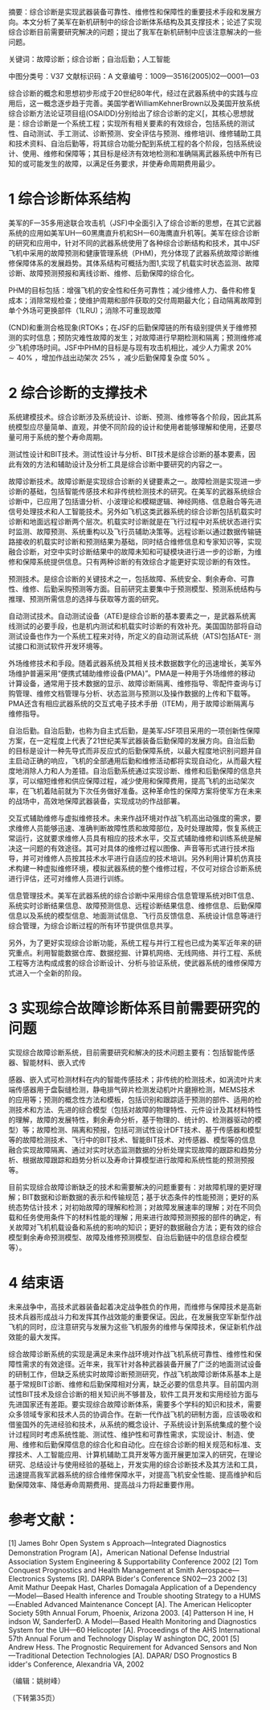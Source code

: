 摘要：综合诊断是实现武器装备可靠性、维修性和保障性的重要技术手段和发展方向。本文分析了美军在新机研制中的综合诊断体系结构及其支撑技术；论述了实现综合诊断目前需要研究解决的问题；提出了我军在新机研制中应该注意解决的一些问题。

关键词：故障诊断；综合诊断；自治后勤；人工智能

中图分类号：V37 文献标识码：A 文章编号：1009—3516(2005)02—0001—03

综合诊断的概念和思想初步形成于20世纪80年代，经过在武器系统中的实践与应用后，这一概念逐步趋于完善。美国学者WilliamKehnerBrown以及美国开放系统综合诊断方法论证项目组(OSAIDD)分别给出了综合诊断的定义[，其核心思想就是：综合诊断是一个系统工程；实现所有相关要素的有效综合，包括系统的测试性、自动测试、手工测试、诊断预测、安全评估与预测、维修培训、维修辅助工具和技术资料、自治后勤等，将其综合功能分配到系统工程的各个阶段，包括系统设计、使用、维修和保障等；其目标是经济有效地检测和准确隔离武器系统中所有已知的或可能发生的故障，以满足任务要求，并使寿命周期费用最少。

# 1 综合诊断体系结构

美军的F一35多用途联合攻击机（JSF)中全面引入了综合诊断的思想，在其它武器系统的应用如美军UH一60黑鹰直升机和SH一60海鹰直升机等[。美军在综合诊断的研究和应用中，针对不同的武器系统使用了各种综合诊断结构和技术，其中JSF飞机中采用的故障预测和健康管理系统（PHM)，充分体现了武器系统故障诊断维修保障体系的发展趋势。其体系结构可概括为图1,实现了机载实时状态监测、故障诊断、故障预测预报和离线诊断、维修、后勤保障的综合化。

PHM的目标包括：增强飞机的安全性和任务可靠性；减少维修人力、备件和修复成本；消除常规检查；使维护周期和部件获取的交付周期最大化；自动隔离故障到单个外场可更换部件（1LRU)；消除不可重现故障

(CND)和重测合格现象(RTOKs；在JSF的后勤保障链的所有级别提供关于维修预测的实时信息；预防灾难性故障的发生；对故障进行早期检测和隔离；预测维修减少飞机停场时间。JSF中PHM的目标是与现有攻击机相比，减少人力需求  $20\% \sim 40\%$  ，增加作战出动架次  $25\%$  ，减少后勤保障复杂度  $50\%$  。

# 2 综合诊断的支撑技术

系统建模技术。综合诊断涉及系统设计、诊断、预测、维修等各个阶段，因此其系统模型应尽量简单、直观，并使不同阶段的设计和使用者能够理解和使用，还要尽量可用于系统的整个寿命周期。

测试性设计和BIT技术。测试性设计与分析、BIT技术是综合诊断的基本要素，因此有效的方法和辅助设计及分析工具是综合诊断中要研究的内容之一。

故障诊断技术。故障诊断是实现综合诊断的关键要素之一。故障检测是实现进一步诊断的基础，包括智能传感技术和非传统检测技术的研究。在美军的武器系统综合诊断中，已应用了包括谱分析、小波理论和模糊逻辑、神经网络、信息融合等先进信号处理技术和人工智能技术。另外如飞机这类武器系统的综合诊断包括机载实时诊断和地面远程诊断两个层次。机载实时诊断就是在飞行过程中对系统状态进行实时监测、故障预测、系统重构以及飞行员辅助决策等。远程诊断以通过数据传输链路接收的机载实时诊断和预测结果为基础，同时结合维修信息和专家知识等，实现融合诊断，对空中实时诊断结果中的故障未知和可疑模块进行进一步的诊断，为维修和保障系统提供信息。只有两种诊断的有效综合才能更好实现诊断的有效性。

预测技术。是综合诊断的关键技术之一，包括故障、系统安全、剩余寿命、可靠性、维修、后勤采购预测等方面。目前研究主要集中于预测模型、预测系统结构与推理、预测所需信息的选择与获取等方面的研究。

自动测试技术。自动测试设备（ATE)是综合诊断的基本要素之一，是武器系统离线测试的必要手段，也是机内测试和机载实时诊断的有效补充。美国国防部将自动测试设备也作为一个系统工程来对待，所定义的自动测试系统（ATS)包括ATE- 测试接口和测试软件开发环境等。

外场维修技术和手段。随着武器系统及其相关技术数据数字化的迅速增长，美军外场维护普遍采用“便携式辅助维修设备(PMA)”。PMA是一种用于外场维修的移动计算设备，通常用于技术数据的显示、故障诊断隔离、维修指导、零配件查询与订购管理、维修文档管理与分析、状态监测与预测以及操作数据的上传和下载等。PMA还含有相应武器系统的交互式电子技术手册（ITEM)，用于故障诊断隔离与维修指导。

自治后勤。自治后勤，也称为自主式后勤，是美军JSF项目采用的一项创新性保障方案，在一定程度上代表了21世纪美军武器装备后勤保障的发展方向。自治后勤的目标是设计一种先导式而非反应式的后勤保障系统，以最大程度地识别问题并自主启动正确的响应，飞机的全部通用后勤和维修活动都将实现自动化，从而最大程度地消除人力和人为差错。自治后勤系统通过实现诊断、维修和后勤保障的信息共享，可以缩短维修和供应保障过程，减少使用和保障费用，提高飞机的出动架次率，在飞机着陆前就为下次任务做好准备。这种革命性的保障方案将使军方在未来的战场中，高效地保障武器装备，实现成功的作战部署。

交互式辅助维修与虚拟维修技术。未来作战环境对作战飞机高出动强度的需求，要求维修人员能够迅速、准确判断故障性质和故障部位，及时处理故障，恢复系统正常运行，这就要求维修人员具有相应的技术水平，交互式辅助维修和训练系统是解决这一问题的有效途径。其可对具体的维修过程以图像、声音等形式进行技术指导，并可对维修人员按其技术水平进行自适应的技术培训。另外利用计算机仿真技术构建一种虚拟维修环境，模拟武器系统的整个维修过程，不仅可对综合诊断系统进行评估，还可对维修人员进行训练。

信息管理技术。美军在武器系统的综合诊断中采用综合信息管理系统对BIT信息、系统实时诊断结果信息、故障预测信息、远程诊断结果信息、维修信息、后勤保障信息以及系统的模型信息、地面测试信息、飞行员反馈信息、系统设计信息等进行综合管理，为综合诊断过程的所有环节提供信息共享。

另外，为了更好实现综合诊断功能，系统工程与并行工程也已成为美军近年来的研究重点。利用智能数据仓库、数据挖掘、计算机网络、无线网络、并行工程、系统工程等方法构成成套的综合诊断设计、分析与验证系统，使武器系统的维修保障方式进入一个全新的阶段。

# 3 实现综合故障诊断体系目前需要研究的问题

实现综合故障诊断系统，目前需要研究和解决的技术问题主要有：包括智能传感器、智能材料、嵌入式传

感器、嵌入式可检测材料在内的智能传感技术；非传统的检测技术，如涡流叶片末端传感器用于盘裂缝检测，静电排气碎片检测发动机叶片磨擦检测，MEMS技术的应用等；预测的概念性方法和模板，包括识别和跟踪适于预测的部件、适用的检测技术和方法、先进的综合模型（包括对故障的物理特性、元件设计及其材料特性的理解，故障的发展特性，剩余寿命分析，基于物理的、统计的、检测器驱动的模型）等；故障检测、隔离和预报，包括可测试性设计DFT技术、基于传感器和模型等的故障检测技术、飞行中的BIT技术、智能BIT技术、对传感器、模型等的信息融合实现故障隔离、通过对实时状态监测数据的分析处理实现故障的跟踪和趋势分析、根据故障跟踪和趋势分析以及寿命计算模型进行故障和系统性能的预测预报等。

目前实现综合故障诊断缺乏的技术和需要解决的问题重要有：对故障机理的更好理解；BIT数据和诊断数据的表示和传输规范；基于状态条件的性能预测；更好的系统态势估计技术；对初始故障的理解和检测；对故障发展速率的理解；对在不同负载和任务使用条件下的材料性能的理解；用来进行故障预测预报的部件的确定，有关故障对飞机机载设备和系统的影响的知识；更好的数据融合方法；更有效的综合模型剩余寿命预测模型、故障及维修预测模型、自治后勤链中的信息综合模型等）。

# 4 结束语

未来战争中，高技术武器装备起着决定战争胜负的作用，而维修与保障技术是高新技术兵器形成战斗力和发挥其作战效能的重要保证。因此，在发展我空军新型作战飞机的同时，应注意研究与发展为这些飞机服务的维修与保障技术，保证新机作战效能的最大发挥。

综合故障诊断系统的实现是满足未来作战环境对作战飞机系统可靠性、维修性和保障性需求的有效途径。近年来，我军针对各种武器装备开展了广泛的地面测试设备的研制工作，但缺乏系统实时故障诊断预测研究，作战飞机故障诊断体系基本上是基于常规BIT诊断、维修和后勤保障相对分离，缺乏必要的信息共享。目前国内测试性BIT技术及综合诊断的相关知识尚不够普及，软件工具开发和实用经验方面与先进国家还有差距。要实现综合故障诊断体系，需要多个学科的知识和技术，需要众多领域专家和技术人员的协调合作。在新一代作战飞机的研制方面，应该吸收和借鉴国外的先进经验和技术，从系统的概念设计、子系统设计到系统集成的整个设计过程同时考虑系统性能、测试性、维护性和可靠性需求，实现设计、制造、使用、维修和后勤保障信息的综合化和自动化。应在综合诊断的相关规范和标准、支撑技术、人工智能应用、计算机辅助工具开发等方面开展更加深入的研究，在理论研究、总结设计与使用经验的基础上，开发实用的综合诊断技术及其方法和工具，迅速提高我军武器系统的综合维修保障水平，对提高飞机安全性能、提高维护和后勤保障效率、降低寿命周期费用、提高战斗力将起重要作用。

# 参考文献：

[1] James Bohr Open System s Approach—Integrated Diagnostics Demonstration Program [A]，American National Defense Industrial Association System Engineering & Supportability Conference 2002  [2] Tom Conquest Prognostics and Health Management at Smith Aerospace—Electronics Systems [R]. DARPA Bider's Conference SN02—23 2002  [3] Amit Mathur Deepak Hast, Charles Domagala Application of a Dependency—Model—Based Health inference and Trouble shooting Strategy to a HUMS—Enabled Advanced Maintenance Concept [A]. The American Helicopter Society 59th Annual Forum, Phoenix, Arizona 2003.  [4] Patterson H ine, H indson W, SanderferD. A Model—Based Health Monitoring and Diagnostics System for the UH—60 Helicopter [A]. Proceedings of the AHS International 57th Annual Forum and Technology Display W ashington DC, 2001  [5] Andrew Hess. The Prognostic Requirement for Advanced Sensors and Non—Traditional Detection Technologies [A]. DAPAR/ DSO Prognostics B idder's Conference, Alexandria VA, 2002

（编辑：姚树峰）

（下转第35页）